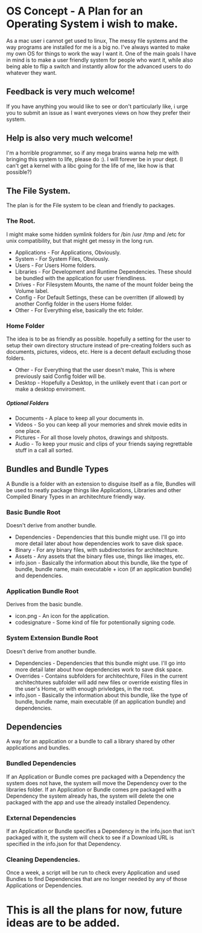 # OS Concept - A Plan for an Operating System i wish to make.
As a mac user i cannot get used to linux, The messy file systems and the way programs are installed for me is a big no. I've always wanted to make my own OS for things to work the way I want it.
One of the main goals I have in mind is to make a user friendly system for people who want it, while also being able to flip a switch and instantly allow for the advanced users to do whatever they want.

## Feedback is very much welcome! 
If you have anything you would like to see or don't particularly like, i urge you to submit an issue as I want everyones views on how they prefer their system.
## Help is also very much welcome!
I'm a horrible programmer, so if any mega brains wanna help me with bringing this system to life, please do :). I will forever be in your dept.
(I can't get a kernel with a libc going for the life of me, like how is that possible?)

## The File System.
The plan is for the File system to be clean and friendly to packages.
### The Root.
I might make some hidden symlink folders for /bin /usr /tmp and /etc for unix compatibility, but that might get messy in the long run.
- Applications      - For Applications, Obviously.
- System            - For System Files, Obviously.
- Users             - For Users Home folders. 
- Libraries         - For Development and Runtime Dependencies. These should be bundled with the application for user friendliness.
- Drives            - For Filesystem Mounts, the name of the mount folder being the Volume label.
- Config            - For Default Settings, these can be overritten (if allowed) by another Config folder in the users Home folder.
- Other             - For Everything else, basically the etc folder.

### Home Folder
The idea is to be as friendly as possible. hopefully a setting for the user to setup their own directory structure instead of pre-creating folders such as documents, pictures, videos, etc. Here is a decent default excluding those folders.
- Other             - For Everything that the user doesn't make, This is where previously said Config folder will be.
- Desktop           - Hopefully a Desktop, in the unlikely event that i can port or make a desktop enviroment. 
##### Optional Folders
- Documents         - A place to keep all your documents in.
- Videos            - So you can keep all your memories and shrek movie edits in one place.
- Pictures          - For all those lovely photos, drawings and shitposts.
- Audio             - To keep your music and clips of your friends saying regrettable stuff in a call all sorted.

## Bundles and Bundle Types
A Bundle is a folder with an extension to disguise itself as a file, Bundles will be used to neatly package things like Applications, Libraries and other Compiled Binary Types in an architechture friendly way.
### Basic Bundle Root
Doesn't derive from another bundle.
- Dependencies      - Dependencies that this bundle might use. I'll go into more detail later about how dependencies work to save disk space.
- Binary            - For any binary files, with subdirectories for architechture.
- Assets            - Any assets that the binary files use, things like images, etc.
- info.json         - Basically the information about this bundle, like the type of bundle, bundle name, main executable + icon (if an application bundle) and dependencies.

### Application Bundle Root
Derives from the basic bundle.
- icon.png          - An icon for the application.
- codesignature     - Some kind of file for potentionally signing code.

### System Extension Bundle Root
Doesn't derive from another bundle.
- Dependencies      - Dependencies that this bundle might use. I'll go into more detail later about how dependencies work to save disk space.
- Overrides         - Contains subfolders for architechture, Files in the current architechtures subfolder will add new files or override existing files in the user's Home, or with enough privledges, in the root.
- info.json         - Basically the information about this bundle, like the type of bundle, bundle name, main executable (if an application bundle) and dependencies.

## Dependencies 
A way for an application or a bundle to call a library shared by other applications and bundles.
### Bundled Dependencies
If an Application or Bundle comes pre packaged with a Dependency the system does not have, the system will move the Dependency over to the libraries folder.
If an Application or Bundle comes pre packaged with a Dependency the system already has, the system will delete the one packaged with the app and use the already installed Dependency.

### External Dependencies
If an Application or Bundle specifies a Dependency in the info.json that isn't packaged with it, the system will check to see if a Download URL is specified in the info.json for that Dependency.

### Cleaning Dependencies.
Once a week, a script will be run to check every Application and used Bundles to find Dependencies that are no longer needed by any of those Applications or Dependencies.

# This is all the plans for now, future ideas are to be added.
